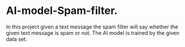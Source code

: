 # AI-model-Spam-filter.
In this project given a text message the spam filter will say whether the given text message is spam or not. The AI model is trained by the given data set.
